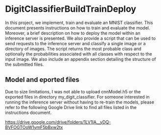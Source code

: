# DigitClassifierBuildTrainDeploy
In this project, we implement, train and evaluate an MNIST classifier. 
This document presents instructions on how to train and evaluate the model. 
Moreover, a brief description on how to deploy the model within an inference server is presented. 
We also provide a script that can be used to send requests to the inference server and classify a single image or a directory of images. The script returns the most probable class and optionally the probabilities associated with all classes with respect to the input image. We also include an appendix section detailing the structure of the submitted files.


## Model and eported files

Due to size limitations, I was not able to upload cnnModel.h5 or the exported files in directory my_digit_classifier.
For someone interested in running the inference server without having to re-train the models, please refer to the following
Google Drive link to find all files listed in the instructions document.


https://drive.google.com/drive/folders/1LV1IA__yDQ-BVFOGTOoW1ymF5bBxw2tx
